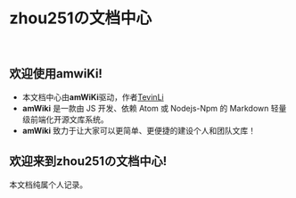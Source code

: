 # zhou251の文档中心

<br>

## 欢迎使用amwiKi!
- 本文档中心由**amWiKi**驱动，作者[TevinLi](https://github.com/TevinLi/amWiki)
- **amWiki** 是一款由 JS 开发、依赖 Atom 或 Nodejs-Npm 的 Markdown 轻量级前端化开源文库系统。
- **amWiki** 致力于让大家可以更简单、更便捷的建设个人和团队文库！

## 欢迎来到zhou251の文档中心!
本文档纯属个人记录。
